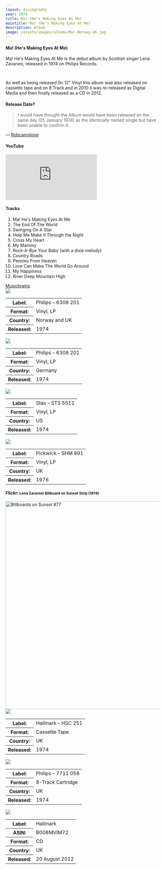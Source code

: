 ```yaml
---
layout: discography
year: 1974
title: Ma! (He's Making Eyes At Me)
maintitle: Ma! (He's Making Eyes At Me)
description: Album
image: /assets/images/albums/Ma!-Norway-UK.jpg
---
```


<main class="Main-Default">
<article>
<div class="row">
<div class="col s12 m8 offset-m2 l6 offset-l3">
<div class="card">
<div class="card-content flow-text">
<h4><i class="fas fa-music"></i> Ma! (He's Making Eyes At Me)</h4>
<p>Ma! He's Making Eyes At Me is the debut album by Scottish singer Lena Zavaroni, released in 1974 on Philips Records.</p>
<br/>
<p>As well as being released 0n 12" Vinyl this album was also released on cassette tape and on 8 Track and in 2010 it was re-released as Digital Media and then finally released as a CD in 2012.</p>
</div>
<!-- <div class="card-action flow-text">
View: <a href="#" data-target="Social-sidebar" class="sidenav-trigger">Comments</a> -->
</div></div></div>

<div class="row">
<div class="col s12 m8 offset-m2 l6 offset-l3">
<div class="card">
<div class="card-content flow-text">
<h4><i class="fab fa-facebook-messenger"></i> Release Date?</h4>
<blockquote>
<p>I would have thought the Album would have been released on the same day (25 January 1974) as the identically named single but have been unable to confirm it.</p>
</blockquote>
<p>&#8212; <a href=" https://m.me/fanzoflenazavaroni">Robcamstone <sup><i class="fab fa-facebook-messenger"></i></sup></a></p>
</div></div></div></div>

<div class="row">
<div class="col s12 m8 offset-m2 l6 offset-l3">
<div class="card">
<div class="card-content flow-text">
<h4><i class="fab fa-youtube"></i> YouTube</h4>
<div class="video-container">
<iframe src="https://www.youtube.com/embed/vZMEv5c2mGM?rel=0&amp;showinfo=1" frameborder="0" allowfullscreen></iframe>
</div>
<h4><i class="fas fa-info"></i> Tracks</h4>
<ol class="flow-text">
<li>Ma! He's Making Eyes At Me</li>
<li>The End Of The World</li>
<li>Swinging On A Star</li>
<li>Help Me Make It Through the Night</li>
<li>Cross My Heart</li>
<li>My Mammy</li>
<li>Rock-A-Bye Your Baby (with a dixie melody)</li>
<li>Country Roads</li>
<li>Pennies From Heaven</li>
<li>Love Can Make The World Go Around</li>
<li>My Happiness</li>
<li>River Deep Mountain High</li>
</ol>
</div>
<div class="card-action flow-text">
<a href="https://musicbrainz.org/release-group/ea21ac46-5b6e-3021-960f-c639974d982d">Musicbrainz <sup><small><i class="fas fa-external-link-alt"></i></small></sup></a>
</div></div></div></div></div>

<div class="row">
<div class="col s12 m4 offset-m2 l3 offset-l3">
<div class="card">
<div class="card-content flow-text">
<div class="card-image">
<img class="responsive-img" src="/images/albums/Ma!-Norway-UK.jpg">
</div>
<table>
<tr><th>Label:</th><td>Philips – 6308 201</td></tr>
<tr><th>Format:</th><td>Vinyl, LP</td></tr>
<tr><th>Country:</th><td>Norway and UK</td></tr>
<tr><th>Released:</th><td>1974</td></tr>
</table>
</div></div></div>

<div class="col s12 m4 l3">
<div class="card">
<div class="card-content flow-text">
<div class="card-image">
<img class="responsive-img" src="/images/albums/Ma!-Germany.jpg">
</div>
<table>
<tr><th>Label:</th><td>Philips – 6308 201</td></tr>
<tr><th>Format:</th><td>Vinyl, LP</td></tr>
<tr><th>Country:</th><td>Germany</td></tr>
<tr><th>Released:</th><td>1974</td></tr>
</table>
</div></div></div></div>

<div class="row">
<div class="col s12 m4 offset-m2 l3 offset-l3">
<div class="card">
<div class="card-content flow-text">
<div class="card-image">
<img class="responsive-img" src="/images/albums/Ma!-US.jpg">
<table>
<tr><th>Label:</th><td>Stax – STS 5511</td></tr>
<tr><th>Format:</th><td>Vinyl, LP</td></tr>
<tr><th>Country:</th><td>US</td></tr>
<tr><th>Released:</th><td>1974</td></tr>
</table>
</div></div></div></div>

<div class="col s12 m4 l3">
<div class="card">
<div class="card-content flow-text">
<div class="card-image">
<img class="responsive-img" src="/images/albums/Ma!-UK.jpg">
<table>
<tr><th>Label:</th><td>Pickwick – SHM 891</td></tr>
<tr><th>Format:</th><td>Vinyl, LP</td></tr>
<tr><th>Country:</th><td>UK</td></tr>
<tr><th>Released:</th><td>1976</td></tr>
</table>
</div></div></div></div></div>

<div class="row">
<div class="col s12 m8 offset-m2 l6 offset-l3">
<div class="card">
<div class="card-content flow-text">
<h4><i class="fab fa-flickr"></i> Flickr: <small>Lena Zavaroni Billboard on Sunset Strip (1974)</small></h4>
<div class="card-image">
<a data-flickr-embed="true"  href="https://www.flickr.com/photos/larrythefrog/3456093639/in/album-72157616537275243/" title="Billboards on Sunset #77"><img src="https://live.staticflickr.com/3606/3456093639_65bf1aeaaf_b.jpg" width="1024" height="682" alt="Billboards on Sunset #77"></a><script async src="//embedr.flickr.com/assets/client-code.js" charset="utf-8"></script>
</div></div></div></div></div>

<div class="row">
<div class="col s12 m8 offset-m2 l6 offset-l3">
<div class="card">
<div class="card-content flow-text">
<div class="card-image">
<img class="responsive-img" src="/images/albums/HSC-251.jpg">
<table>
<tr><th>Label:</th><td>Hallmark – HSC 251</td></tr>
<tr><th>Format:</th><td>Cassette Tape</td></tr>
<tr><th>Country:</th><td>UK</td></tr>
<tr><th>Released:</th><td>1974</td></tr>
</table>
</div></div></div></div></div>

<div class="row">
<div class="col s12 m8 offset-m2 l6 offset-l3">
<div class="card">
<div class="card-content flow-text">
<div class="card-image">
<img class="responsive-img" src="/images/albums/7711-058.jpg">
<table>
<tr><th>Label:</th><td>Philips – 7711 058</td></tr>
<tr><th>Format:</th><td>8-Track Cartridge</td></tr>
<tr><th>Country:</th><td>UK</td></tr>
<tr><th>Released:</th><td>1974</td></tr>
</table>
</div></div></div></div></div>

<div class="row">
<div class="col s12 m8 offset-m2 l6 offset-l3">
<div class="card">
<div class="card-content flow-text">
<div class="card-image">
<img class="responsive-img" src="/images/albums/Ma!-CD.jpg">
<table>
<tr><th>Label:</th><td>Hallmark</td></tr>
<tr><th>ASIN:</th><td>B008MVIM72</td></tr>
<tr><th>Format:</th><td>CD</td></tr>
<tr><th>Country:</th><td>UK</td></tr>
<tr><th>Released:</th><td>20 August 2012</td></tr>
</table>
</div></div></div></div></div>
</article>
</main>
